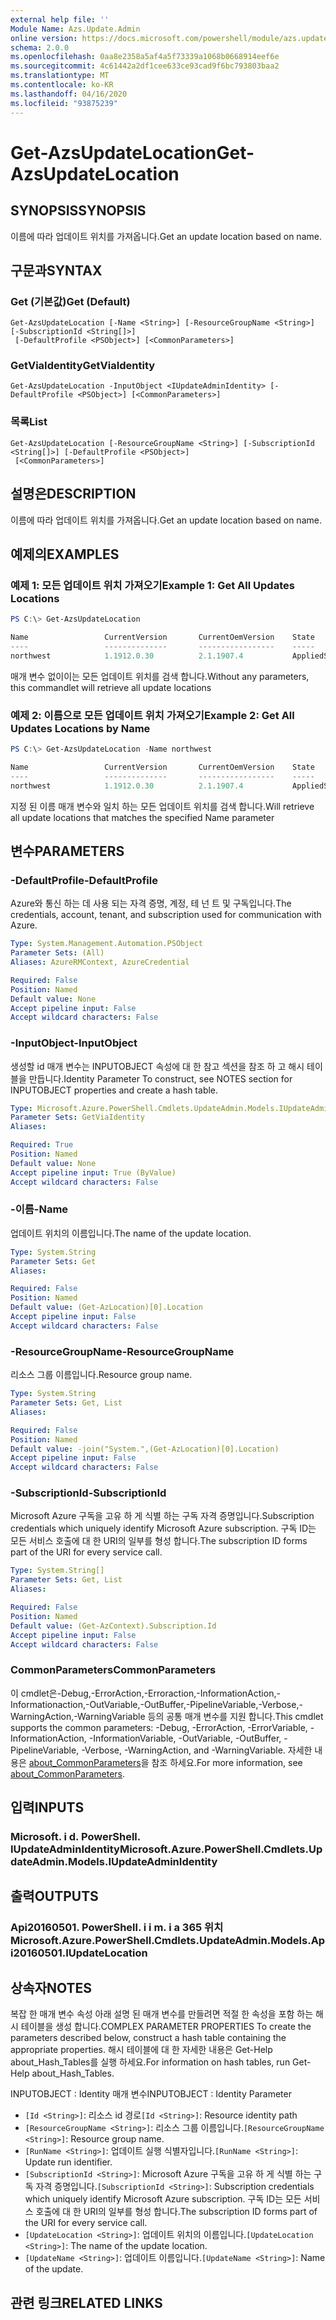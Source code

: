 ```yaml
---
external help file: ''
Module Name: Azs.Update.Admin
online version: https://docs.microsoft.com/powershell/module/azs.update.admin/get-azsupdatelocation
schema: 2.0.0
ms.openlocfilehash: 0aa8e2358a5af4a5f73339a1068b0668914eef6e
ms.sourcegitcommit: 4c61442a2df1cee633ce93cad9f6bc793803baa2
ms.translationtype: MT
ms.contentlocale: ko-KR
ms.lasthandoff: 04/16/2020
ms.locfileid: "93875239"
---
```

# <span data-ttu-id="5cab0-101">Get-AzsUpdateLocation</span><span class="sxs-lookup"><span data-stu-id="5cab0-101">Get-AzsUpdateLocation</span></span>

## <span data-ttu-id="5cab0-102">SYNOPSIS</span><span class="sxs-lookup"><span data-stu-id="5cab0-102">SYNOPSIS</span></span>
<span data-ttu-id="5cab0-103">이름에 따라 업데이트 위치를 가져옵니다.</span><span class="sxs-lookup"><span data-stu-id="5cab0-103">Get an update location based on name.</span></span>

## <span data-ttu-id="5cab0-104">구문과</span><span class="sxs-lookup"><span data-stu-id="5cab0-104">SYNTAX</span></span>

### <span data-ttu-id="5cab0-105">Get (기본값)</span><span class="sxs-lookup"><span data-stu-id="5cab0-105">Get (Default)</span></span>
```
Get-AzsUpdateLocation [-Name <String>] [-ResourceGroupName <String>] [-SubscriptionId <String[]>]
 [-DefaultProfile <PSObject>] [<CommonParameters>]
```

### <span data-ttu-id="5cab0-106">GetViaIdentity</span><span class="sxs-lookup"><span data-stu-id="5cab0-106">GetViaIdentity</span></span>
```
Get-AzsUpdateLocation -InputObject <IUpdateAdminIdentity> [-DefaultProfile <PSObject>] [<CommonParameters>]
```

### <span data-ttu-id="5cab0-107">목록</span><span class="sxs-lookup"><span data-stu-id="5cab0-107">List</span></span>
```
Get-AzsUpdateLocation [-ResourceGroupName <String>] [-SubscriptionId <String[]>] [-DefaultProfile <PSObject>]
 [<CommonParameters>]
```

## <span data-ttu-id="5cab0-108">설명은</span><span class="sxs-lookup"><span data-stu-id="5cab0-108">DESCRIPTION</span></span>
<span data-ttu-id="5cab0-109">이름에 따라 업데이트 위치를 가져옵니다.</span><span class="sxs-lookup"><span data-stu-id="5cab0-109">Get an update location based on name.</span></span>

## <span data-ttu-id="5cab0-110">예제의</span><span class="sxs-lookup"><span data-stu-id="5cab0-110">EXAMPLES</span></span>

### <span data-ttu-id="5cab0-111">예제 1: 모든 업데이트 위치 가져오기</span><span class="sxs-lookup"><span data-stu-id="5cab0-111">Example 1: Get All Updates Locations</span></span>
```powershell
PS C:\> Get-AzsUpdateLocation

Name                 CurrentVersion       CurrentOemVersion    State
----                 --------------       -----------------    -----
northwest            1.1912.0.30          2.1.1907.4           AppliedSuccessfully
```

<span data-ttu-id="5cab0-112">매개 변수 없이이는 모든 업데이트 위치를 검색 합니다.</span><span class="sxs-lookup"><span data-stu-id="5cab0-112">Without any parameters, this commandlet will retrieve all update locations</span></span>

### <span data-ttu-id="5cab0-113">예제 2: 이름으로 모든 업데이트 위치 가져오기</span><span class="sxs-lookup"><span data-stu-id="5cab0-113">Example 2: Get All Updates Locations by Name</span></span>
```powershell
PS C:\> Get-AzsUpdateLocation -Name northwest

Name                 CurrentVersion       CurrentOemVersion    State
----                 --------------       -----------------    -----
northwest            1.1912.0.30          2.1.1907.4           AppliedSuccessfully
```

<span data-ttu-id="5cab0-114">지정 된 이름 매개 변수와 일치 하는 모든 업데이트 위치를 검색 합니다.</span><span class="sxs-lookup"><span data-stu-id="5cab0-114">Will retrieve all update locations that matches the specified Name parameter</span></span>

## <span data-ttu-id="5cab0-115">변수</span><span class="sxs-lookup"><span data-stu-id="5cab0-115">PARAMETERS</span></span>

### <span data-ttu-id="5cab0-116">-DefaultProfile</span><span class="sxs-lookup"><span data-stu-id="5cab0-116">-DefaultProfile</span></span>
<span data-ttu-id="5cab0-117">Azure와 통신 하는 데 사용 되는 자격 증명, 계정, 테 넌 트 및 구독입니다.</span><span class="sxs-lookup"><span data-stu-id="5cab0-117">The credentials, account, tenant, and subscription used for communication with Azure.</span></span>

```yaml
Type: System.Management.Automation.PSObject
Parameter Sets: (All)
Aliases: AzureRMContext, AzureCredential

Required: False
Position: Named
Default value: None
Accept pipeline input: False
Accept wildcard characters: False

```

### <span data-ttu-id="5cab0-118">-InputObject</span><span class="sxs-lookup"><span data-stu-id="5cab0-118">-InputObject</span></span>
<span data-ttu-id="5cab0-119">생성할 id 매개 변수는 INPUTOBJECT 속성에 대 한 참고 섹션을 참조 하 고 해시 테이블을 만듭니다.</span><span class="sxs-lookup"><span data-stu-id="5cab0-119">Identity Parameter To construct, see NOTES section for INPUTOBJECT properties and create a hash table.</span></span>

```yaml
Type: Microsoft.Azure.PowerShell.Cmdlets.UpdateAdmin.Models.IUpdateAdminIdentity
Parameter Sets: GetViaIdentity
Aliases:

Required: True
Position: Named
Default value: None
Accept pipeline input: True (ByValue)
Accept wildcard characters: False

```

### <span data-ttu-id="5cab0-120">-이름</span><span class="sxs-lookup"><span data-stu-id="5cab0-120">-Name</span></span>
<span data-ttu-id="5cab0-121">업데이트 위치의 이름입니다.</span><span class="sxs-lookup"><span data-stu-id="5cab0-121">The name of the update location.</span></span>

```yaml
Type: System.String
Parameter Sets: Get
Aliases:

Required: False
Position: Named
Default value: (Get-AzLocation)[0].Location
Accept pipeline input: False
Accept wildcard characters: False

```

### <span data-ttu-id="5cab0-122">-ResourceGroupName</span><span class="sxs-lookup"><span data-stu-id="5cab0-122">-ResourceGroupName</span></span>
<span data-ttu-id="5cab0-123">리소스 그룹 이름입니다.</span><span class="sxs-lookup"><span data-stu-id="5cab0-123">Resource group name.</span></span>

```yaml
Type: System.String
Parameter Sets: Get, List
Aliases:

Required: False
Position: Named
Default value: -join("System.",(Get-AzLocation)[0].Location)
Accept pipeline input: False
Accept wildcard characters: False

```

### <span data-ttu-id="5cab0-124">-SubscriptionId</span><span class="sxs-lookup"><span data-stu-id="5cab0-124">-SubscriptionId</span></span>
<span data-ttu-id="5cab0-125">Microsoft Azure 구독을 고유 하 게 식별 하는 구독 자격 증명입니다.</span><span class="sxs-lookup"><span data-stu-id="5cab0-125">Subscription credentials which uniquely identify Microsoft Azure subscription.</span></span>
<span data-ttu-id="5cab0-126">구독 ID는 모든 서비스 호출에 대 한 URI의 일부를 형성 합니다.</span><span class="sxs-lookup"><span data-stu-id="5cab0-126">The subscription ID forms part of the URI for every service call.</span></span>

```yaml
Type: System.String[]
Parameter Sets: Get, List
Aliases:

Required: False
Position: Named
Default value: (Get-AzContext).Subscription.Id
Accept pipeline input: False
Accept wildcard characters: False

```

### <span data-ttu-id="5cab0-127">CommonParameters</span><span class="sxs-lookup"><span data-stu-id="5cab0-127">CommonParameters</span></span>
<span data-ttu-id="5cab0-128">이 cmdlet은-Debug,-ErrorAction,-Erroraction,-InformationAction,-Informationaction,-OutVariable,-OutBuffer,-PipelineVariable,-Verbose,-WarningAction,-WarningVariable 등의 공통 매개 변수를 지원 합니다.</span><span class="sxs-lookup"><span data-stu-id="5cab0-128">This cmdlet supports the common parameters: -Debug, -ErrorAction, -ErrorVariable, -InformationAction, -InformationVariable, -OutVariable, -OutBuffer, -PipelineVariable, -Verbose, -WarningAction, and -WarningVariable.</span></span> <span data-ttu-id="5cab0-129">자세한 내용은 [about_CommonParameters](http://go.microsoft.com/fwlink/?LinkID=113216)을 참조 하세요.</span><span class="sxs-lookup"><span data-stu-id="5cab0-129">For more information, see [about_CommonParameters](http://go.microsoft.com/fwlink/?LinkID=113216).</span></span>

## <span data-ttu-id="5cab0-130">입력</span><span class="sxs-lookup"><span data-stu-id="5cab0-130">INPUTS</span></span>

### <span data-ttu-id="5cab0-131">Microsoft. i d. PowerShell. IUpdateAdminIdentity</span><span class="sxs-lookup"><span data-stu-id="5cab0-131">Microsoft.Azure.PowerShell.Cmdlets.UpdateAdmin.Models.IUpdateAdminIdentity</span></span>

## <span data-ttu-id="5cab0-132">출력</span><span class="sxs-lookup"><span data-stu-id="5cab0-132">OUTPUTS</span></span>

### <span data-ttu-id="5cab0-133">Api20160501. PowerShell. i i m. i a 365 위치</span><span class="sxs-lookup"><span data-stu-id="5cab0-133">Microsoft.Azure.PowerShell.Cmdlets.UpdateAdmin.Models.Api20160501.IUpdateLocation</span></span>



## <span data-ttu-id="5cab0-134">상속자</span><span class="sxs-lookup"><span data-stu-id="5cab0-134">NOTES</span></span>

<span data-ttu-id="5cab0-135">복잡 한 매개 변수 속성 아래 설명 된 매개 변수를 만들려면 적절 한 속성을 포함 하는 해시 테이블을 생성 합니다.</span><span class="sxs-lookup"><span data-stu-id="5cab0-135">COMPLEX PARAMETER PROPERTIES To create the parameters described below, construct a hash table containing the appropriate properties.</span></span> <span data-ttu-id="5cab0-136">해시 테이블에 대 한 자세한 내용은 Get-Help about_Hash_Tables를 실행 하세요.</span><span class="sxs-lookup"><span data-stu-id="5cab0-136">For information on hash tables, run Get-Help about_Hash_Tables.</span></span>

<span data-ttu-id="5cab0-137">INPUTOBJECT <IUpdateAdminIdentity> : Identity 매개 변수</span><span class="sxs-lookup"><span data-stu-id="5cab0-137">INPUTOBJECT <IUpdateAdminIdentity>: Identity Parameter</span></span>
  - <span data-ttu-id="5cab0-138">`[Id <String>]`: 리소스 id 경로</span><span class="sxs-lookup"><span data-stu-id="5cab0-138">`[Id <String>]`: Resource identity path</span></span>
  - <span data-ttu-id="5cab0-139">`[ResourceGroupName <String>]`: 리소스 그룹 이름입니다.</span><span class="sxs-lookup"><span data-stu-id="5cab0-139">`[ResourceGroupName <String>]`: Resource group name.</span></span>
  - <span data-ttu-id="5cab0-140">`[RunName <String>]`: 업데이트 실행 식별자입니다.</span><span class="sxs-lookup"><span data-stu-id="5cab0-140">`[RunName <String>]`: Update run identifier.</span></span>
  - <span data-ttu-id="5cab0-141">`[SubscriptionId <String>]`: Microsoft Azure 구독을 고유 하 게 식별 하는 구독 자격 증명입니다.</span><span class="sxs-lookup"><span data-stu-id="5cab0-141">`[SubscriptionId <String>]`: Subscription credentials which uniquely identify Microsoft Azure subscription.</span></span>  <span data-ttu-id="5cab0-142">구독 ID는 모든 서비스 호출에 대 한 URI의 일부를 형성 합니다.</span><span class="sxs-lookup"><span data-stu-id="5cab0-142">The subscription ID forms part of the URI for every service call.</span></span>
  - <span data-ttu-id="5cab0-143">`[UpdateLocation <String>]`: 업데이트 위치의 이름입니다.</span><span class="sxs-lookup"><span data-stu-id="5cab0-143">`[UpdateLocation <String>]`: The name of the update location.</span></span>
  - <span data-ttu-id="5cab0-144">`[UpdateName <String>]`: 업데이트 이름입니다.</span><span class="sxs-lookup"><span data-stu-id="5cab0-144">`[UpdateName <String>]`: Name of the update.</span></span>

## <span data-ttu-id="5cab0-145">관련 링크</span><span class="sxs-lookup"><span data-stu-id="5cab0-145">RELATED LINKS</span></span>

